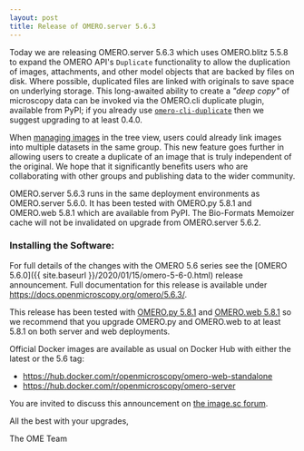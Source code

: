```yaml
---
layout: post
title: Release of OMERO.server 5.6.3
---
```


Today we are releasing OMERO.server 5.6.3 which uses OMERO.blitz 5.5.8
to expand the OMERO API's `Duplicate` functionality to allow the
duplication of images, attachments, and other model objects that are
backed by files on disk. Where possible, duplicated files are linked
with originals to save space on underlying storage. This long-awaited
ability to create a <em>"deep copy"</em> of microscopy data can be invoked via the
OMERO.cli duplicate plugin, available from PyPI; if you already use
[`omero-cli-duplicate`](https://pypi.org/project/omero-cli-duplicate/)
then we suggest upgrading to at least 0.4.0.

When <a
href="https://omero-guides.readthedocs.io/en/latest/introduction/docs/data-management.html#manage-images-in-datasets-projects">managing
images</a> in the tree view, users could already link images into
multiple datasets in the same group. This new feature goes further in
allowing users to create a duplicate of an image that is truly
independent of the original. We hope that it significantly benefits
users who are collaborating with other groups and publishing data to the
wider community.

OMERO.server 5.6.3 runs in the same deployment environments as
OMERO.server 5.6.0. It has been tested with OMERO.py 5.8.1 and OMERO.web
5.8.1 which are available from PyPI. The Bio-Formats Memoizer cache will
not be invalidated on upgrade from OMERO.server 5.6.2.

### Installing the Software:

For full details of the changes with the OMERO 5.6 series see the
[OMERO 5.6.0]({{ site.baseurl }}/2020/01/15/omero-5-6-0.html) release
announcement. Full documentation for this release is available
under <https://docs.openmicroscopy.org/omero/5.6.3/>.

This release has been tested with
[OMERO.py 5.8.1](https://pypi.org/project/omero-py/5.8.1/) and
[OMERO.web 5.8.1](https://pypi.org/project/omero-web/5.8.1/) so we
recommend that you upgrade OMERO.py and OMERO.web to at least 5.8.1 on
both server and web deployments.

Official Docker images are available as usual on Docker Hub with either
the latest or the 5.6 tag:

* <https://hub.docker.com/r/openmicroscopy/omero-web-standalone>
* <https://hub.docker.com/r/openmicroscopy/omero-server>

You are invited to discuss this announcement on
[the image.sc forum](https://forum.image.sc/tags/c/data-management/omero).

All the best with your upgrades,

The OME Team
